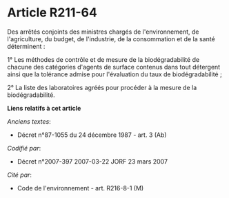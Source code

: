 # Article R211-64

Des arrêtés conjoints des ministres chargés de l'environnement, de l'agriculture, du budget, de l'industrie, de la
consommation et de la santé déterminent :

1° Les méthodes de contrôle et de mesure de la biodégradabilité de chacune des catégories d'agents de surface contenus dans
tout détergent ainsi que la tolérance admise pour l'évaluation du taux de biodégradabilité ;

2° La liste des laboratoires agréés pour procéder à la mesure de la biodégradabilité.

**Liens relatifs à cet article**

_Anciens textes_:

  - Décret n°87-1055 du 24 décembre 1987 - art. 3 (Ab)

_Codifié par_:

  - Décret n°2007-397 2007-03-22 JORF 23 mars 2007

_Cité par_:

  - Code de l'environnement - art. R216-8-1 (M)
